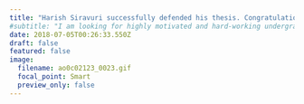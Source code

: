```yaml
---
title: "Harish Siravuri successfully defended his thesis. Congratulations!"
#subtitle: "I am looking for highly motivated and hard-working undergraduate and graduate (MS/PhD) students to work on exciting projects in Data Science, Text Analytics, and Social Media Mining. If you are interested, please send me your CV, transcripts, TOEFL and GRE scores (if applicable), and all other supporting documents. Please feel free to contact me if you have any questions."
date: 2018-07-05T00:26:33.550Z
draft: false
featured: false
image:
  filename: ao0c02123_0023.gif
  focal_point: Smart
  preview_only: false
---
```

